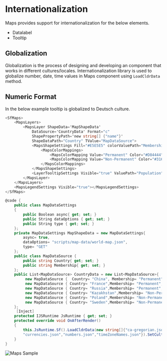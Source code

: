 # Internationalization

Maps provides support for internationalization for the below elements.

* Datalabel
* Tooltip

## Globalization

Globalization is the process of designing and developing an component that works in different
cultures/locales. Internationalization library is used to globalize number, date, time values in
Maps component using `LoadCldrData` method.

## Numeric Format

In the below example tooltip is globalized to Deutsch culture.

```csharp
<SfMaps>
    <MapsLayers>
        <MapsLayer ShapeData='MapShapeData'
            DataSource='CountryData' Format="c"
            ShapePropertyPath='new string[] {"name"}'
            ShapeDataPath="Country" TValue="MapDataSource">
            <MapsShapeSettings Fill="#E5E5E5" colorValuePath="Membership">
                <MapsColorMappings>
                    <MapsColorMapping Value="Permanent" Color="#D84444"/>
                    <MapsColorMapping Value="Non-Permanent" Color="#316DB5"/>
                </MapsColorMappings>
            </MapsShapeSettings>
            <LayerTooltipSettings Visible="true" ValuePath="Population"></LayerTooltipSettings>
        </MapsLayer>
    </MapsLayers>
    <MapsLegendSettings Visible="true"></MapsLegendSettings>
</SfMaps>

@code {
    public class MapDataSettings
    {
        public Boolean async{ get; set; }
        public String dataOptions { get; set; }
        public String type { get; set; }
    };
    private MapDataSettings MapShapeData = new MapDataSettings{
        async= true,
        dataOptions= "scripts/map-data/world-map.json",
        type= "GET"
    };
    public class MapDataSource {
        public string Country{ get; set; }
        public string Membership{ get; set; }
    };
    public List<MapDataSource> CountryData = new List<MapDataSource>{
         new MapDataSource {  Country= "China", Membership= "Permanent", Population="20"},
         new MapDataSource { Country= "France",Membership= "Permanent", Population="30" },
         new MapDataSource { Country= "Russia",Membership= "Permanent", Population="40"},
         new MapDataSource { Country= "Kazakhstan",Membership= "Non-Permanent", Population="50"},
         new MapDataSource { Country= "Poland",Membership= "Non-Permanent", Population="60"},
         new MapDataSource { Country= "Sweden",Membership= "Non-Permanent", Population="70"}
    };
     [Inject]
    protected IJSRuntime JsRuntime { get; set; }
    protected override void OnAfterRender()
    {
        this.JsRuntime.Sf().LoadCldrData(new string[]{"ca-gregorian.json",
        "currencies.json","numbers.json","timeZoneNames.json"}).SetCulture("de");
    }
}
```

![Maps Sample](./images/Internationalization/Internationalization.png)